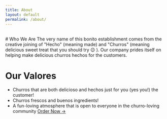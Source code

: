```yaml
---
title: About
layout: default
permalink: /about/
---
```

<br>
# Who We Are
  The very name of this bonito establishment comes from the creative joining of "Hecho"
  (meaning made) and "Churros" (meaning delicious sweet treat that you should try &#128521; ).
  Our company prides itself on helping make delicious churros hechos for the customers.

# Our Valores
- Churros that are both delicioso and hechos just for you (yes you!) the customer!
- Churros frescos and buenos ingredients!
- A fun-loving atmosphere that is open to everyone in the churro-loving community
<a href="/lis786-lfav/order/">Order Now &#x2192;</a>
